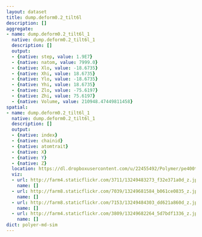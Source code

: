 ```yaml
---
layout: dataset
title: dump.deform0.2_tilt6l
description: []
aggregate:
- name: dump.deform0.2_tilt6l_1
  native: dump.deform0.2_tilt6l_1
  description: []
  output:
  - {native: step, value: 1.9E7}
  - {native: natom, value: 7999.0}
  - {native: Xlo, value: -18.6735}
  - {native: Xhi, value: 18.6735}
  - {native: Ylo, value: -18.6735}
  - {native: Yhi, value: 18.6735}
  - {native: Zlo, value: -75.6197}
  - {native: Zhi, value: 75.6197}
  - {native: Volume, value: 210948.47449811458}
spatial:
- name: dump.deform0.2_tilt6l_1
  native: dump.deform0.2_tilt6l_1
  description: []
  output:
  - {native: index}
  - {native: chainid}
  - {native: atomtrait}
  - {native: X}
  - {native: Y}
  - {native: Z}
  location: https://dl.dropboxusercontent.com/u/22455492/Polymer/pe400tilt6l/dump.deform0.2_tilt6l
  viz:
  - url: http://farm4.staticflickr.com/3711/13249483273_f32e371a0d_z.jpg
    name: []
  - url: http://farm8.staticflickr.com/7039/13249681584_b061ce0835_z.jpg
    name: []
  - url: http://farm8.staticflickr.com/7153/13249484303_dd621a860d_z.jpg
    name: []
  - url: http://farm4.staticflickr.com/3809/13249682264_5d7bdf1336_z.jpg
    name: []
dict: polyer-md-sim
---
```

